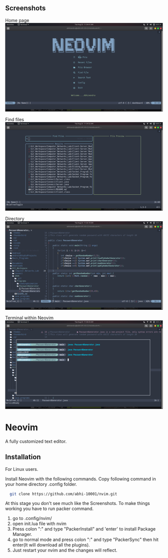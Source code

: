 
## Screenshots
Home page
![Home Page](https://github.com/abhi-10001/nvim/blob/main/Neovimss/Screenshot%20from%202022-08-23%2011-34-41.png)

Find files
![Find Files](https://github.com/abhi-10001/nvim/blob/main/Neovimss/Screenshot%20from%202022-08-23%2011-34-52.png)

Directory
![Directory](https://github.com/abhi-10001/nvim/blob/main/Neovimss/Screenshot%20from%202022-08-23%2011-35-19.png)

Terminal within Neovim
![Terminal](https://github.com/abhi-10001/nvim/blob/main/Neovimss/Screenshot%20from%202022-08-23%2011-36-25.png)

# Neovim

A fully customized text editor.

## Installation
For Linux users.

Install Neovim with the following commands.
Copy following command in your home directory .config folder.
```bash
  git clone https://github.com/abhi-10001/nvim.git
```
At this stage you don't see much like the Screenshots.
To make things working you have to run packer command.
1. go to .config/nvim/
2. open init.lua file with nvim
3. Press colon ":" and type "PackerInstall" and 'enter' to install Package Manager.
4. go to normal mode and press colon ":" and type "PackerSync" then hit enter(It will download all the plugins).
5. Just restart your nvim and the changes will reflect.


